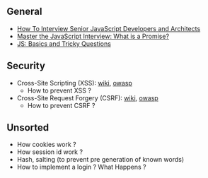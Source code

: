 ## General
- [How To Interview Senior JavaScript Developers and Architects](https://www.logicroom.co/how-to-interview-senior-javascript-developers-and-architects/)
- [Master the JavaScript Interview: What is a Promise?](https://medium.com/javascript-scene/master-the-javascript-interview-what-is-a-promise-27fc71e77261#.xz33ge28s)
- [JS: Basics and Tricky Questions](https://medium.com/@Hollyzhou/js-basics-and-tricky-questions-33a88f80d4b4#.6j7ctzbf4)

## Security
- Cross-Site Scripting (XSS): [wiki](https://en.wikipedia.org/wiki/Cross-site_scripting), [owasp](https://www.owasp.org/index.php/Cross-site_Scripting_(XSS))
  - How to prevent XSS ?
- Cross-Site Request Forgery (CSRF): [wiki](https://en.wikipedia.org/wiki/Cross-site_request_forgery), [owasp](https://www.owasp.org/index.php/Cross-Site_Request_Forgery_(CSRF))
  - How to prevent CSRF ?

## Unsorted
- How cookies work ?
- How session id work ?
- Hash, salting (to prevent pre generation of known words)
- How to implement a login ? What Happens ?

